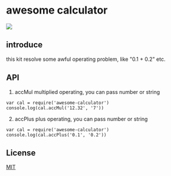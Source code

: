 # awesome calculator 

![](https://travis-ci.org/olyy111/js-calculator.svg?branch=master)

## introduce
this kit resolve some awful operating problem, like
"0.1 + 0.2" etc.

## API

1. accMul
multiplied  operating, you can pass number or string
```
var cal = require('awesome-calculator')
console.log(cal.accMul('12.32', '7'))

```

2. accPlus
plus operating,  you can pass number or string
```
var cal = require('awesome-calculator')
console.log(cal.accPlus('0.1', '0.2'))
```
## License

[MIT](LICENSE)

